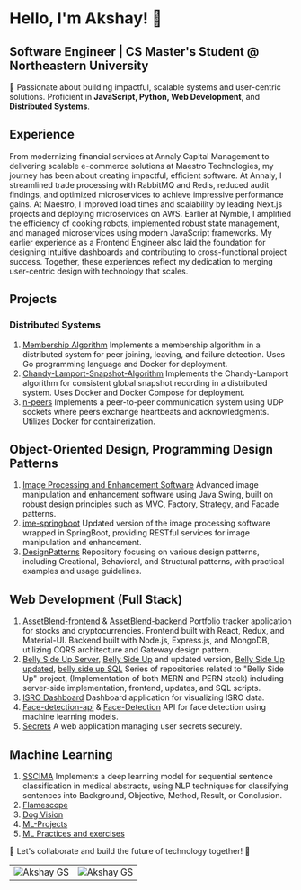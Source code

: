 # Hello, I'm Akshay! 👋

## Software Engineer | CS Master's Student @ Northeastern University

🚀 Passionate about building impactful, scalable systems and user-centric solutions. Proficient in **JavaScript, Python, Web Development**, and **Distributed Systems**.

## Experience
From modernizing financial services at Annaly Capital Management to delivering scalable e-commerce solutions at Maestro Technologies, my journey has been about creating impactful, efficient software. At Annaly, I streamlined trade processing with RabbitMQ and Redis, reduced audit findings, and optimized microservices to achieve impressive performance gains. At Maestro, I improved load times and scalability by leading Next.js projects and deploying microservices on AWS. Earlier at Nymble, I amplified the efficiency of cooking robots, implemented robust state management, and managed microservices using modern JavaScript frameworks. My earlier experience as a Frontend Engineer also laid the foundation for designing intuitive dashboards and contributing to cross-functional project success. Together, these experiences reflect my dedication to merging user-centric design with technology that scales.

## Projects

### Distributed Systems

1. [Membership Algorithm](https://github.com/gsakshay/Membership-Algorithm)
Implements a membership algorithm in a distributed system for peer joining, leaving, and failure detection. Uses Go programming language and Docker for deployment.
2. [Chandy-Lamport-Snapshot-Algorithm](https://github.com/gsakshay/Chandy-Lamport-Snapshot-Algorithm)
Implements the Chandy-Lamport algorithm for consistent global snapshot recording in a distributed system. Uses Docker and Docker Compose for deployment.
3. [n-peers](https://github.com/gsakshay/n-peers)
Implements a peer-to-peer communication system using UDP sockets where peers exchange heartbeats and acknowledgments. Utilizes Docker for containerization.


## Object-Oriented Design, Programming Design Patterns

1. [Image Processing and Enhancement Software](https://github.com/gsakshay/Image-Processing-and-Enhancement-Software)
Advanced image manipulation and enhancement software using Java Swing, built on robust design principles such as MVC, Factory, Strategy, and Facade patterns.
2. [ime-springboot](https://github.com/gsakshay/ime-springboot)
Updated version of the image processing software wrapped in SpringBoot, providing RESTful services for image manipulation and enhancement.
3. [DesignPatterns](https://github.com/gsakshay/DesignPatterns)
Repository focusing on various design patterns, including Creational, Behavioral, and Structural patterns, with practical examples and usage guidelines.

## Web Development (Full Stack)

1. [AssetBlend-frontend](https://github.com/gsakshay/assetBlend-frontend) & [AssetBlend-backend](https://github.com/gsakshay/assetBlend-backend)
Portfolio tracker application for stocks and cryptocurrencies. Frontend built with React, Redux, and Material-UI. Backend built with Node.js, Express.js, and MongoDB, utilizing CQRS architecture and Gateway design pattern.
2. [Belly Side Up Server](https://github.com/gsakshay/Belly-Side-Up-Server), [Belly Side Up](https://github.com/gsakshay/Belly-Side-Up) and updated version, [Belly Side Up updated](https://github.com/gsakshay/Belly-Side-Up-updated), [belly side up SQL](https://github.com/gsakshay/belly-side-up-SQL)
Series of repositories related to "Belly Side Up" project, (Implementation of both MERN and PERN stack) including server-side implementation, frontend, updates, and SQL scripts.
3. [ISRO Dashboard](https://github.com/gsakshay/ISRO-Dashboard)
Dashboard application for visualizing ISRO data.
4. [Face-detection-api](https://github.com/gsakshay/Face-detection-api) & [Face-Detection](https://github.com/gsakshay/Face-detection)
API for face detection using machine learning models.
5. [Secrets](https://github.com/gsakshay/Secrets)
A web application managing user secrets securely.


## Machine Learning

1. [SSCIMA](https://github.com/gsakshay/SSCIMA)
Implements a deep learning model for sequential sentence classification in medical abstracts, using NLP techniques for classifying sentences into Background, Objective, Method, Result, or Conclusion.
2. [Flamescope](https://github.com/gsakshay/Flamescope)
3. [Dog Vision](https://github.com/gsakshay/Dog-Vision)
4. [ML-Projects](https://github.com/gsakshay/ML-Projects)
5. [ML Practices and exercises](https://github.com/gsakshay/ML-Practices-and-exercies)


🌟 Let's collaborate and build the future of technology together! 🌟

<table>
  <tr>
    <td>
      <img src="https://github-readme-stats.vercel.app/api?username=gsakshay&show_icons=true&locale=en" alt="Akshay GS" />
    </td>
    <td>
      <img src="https://github-readme-streak-stats.herokuapp.com/?user=gsakshay&" alt="Akshay GS" />
    </td>
  </tr>
</table>
